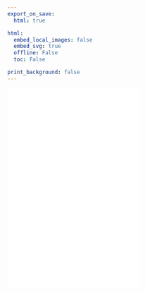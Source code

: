 ```yaml
---
export_on_save:
  html: true

html:
  embed_local_images: false
  embed_svg: true
  offline: False
  toc: False

print_background: false
---
```


![tank](/programme/tank.md)
![steam](/programme/steam.md)
![folly](/programme/folly.md)
